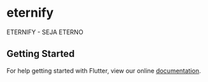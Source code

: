# eternify

ETERNIFY - SEJA ETERNO

## Getting Started

For help getting started with Flutter, view our online
[documentation](https://flutter.io/).
